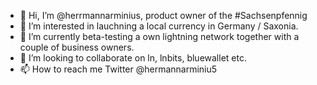 - 👋 Hi, I’m @herrmannarminius, product owner of the #Sachsenpfennig
- 👀 I’m interested in lauchning a local currency in Germany / Saxonia. 
- 🌱 I’m currently beta-testing a own lightning network together with a couple of business owners.
- 💞️ I’m looking to collaborate on ln, lnbits, bluewallet etc.
- 📫 How to reach me Twitter @hermannarminiu5

<!---
herrmannarminius/herrmannarminius is a ✨ special ✨ repository because its `README.md` (this file) appears on your GitHub profile.
You can click the Preview link to take a look at your changes.
--->
